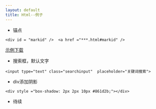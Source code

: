 ```yaml
---
layout: default
title: Html--例子
---
```



+ 锚点

`
	<div id = "markid" /> 
	<a href ="***.html#markid" />
`

<a href="{{site.urlPre}}{{ site.rarPath }}/2015-12-03-html-study-eg.rar">示例下载</a>

+ 搜索框，默认文字

`
		<input type="text" class="searchinput"  placeholder="关键词搜索">
`

+ div添加阴影

`
		<div style ="box-shadow: 2px 2px 10px #861d2b;"></div>
`
+ 待续
